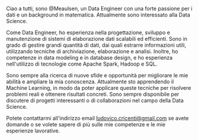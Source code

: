 Ciao a tutti, sono @Meaulsen, un Data Engineer con una forte passione per i dati e un background in matematica. Attualmente sono interessato alla Data Science.

Come Data Engineer, ho esperienza nella progettazione, sviluppo e manutenzione di sistemi di elaborazione dati scalabili ed efficienti. Sono in grado di gestire grandi quantità di dati, dai quali estrarre informazioni utili, utilizzando tecniche di archiviazione, elaborazione e analisi. Inoltre, ho competenze in data modeling e in database design, e ho esperienza nell'utilizzo di tecnologie come Apache Spark, Hadoop e SQL.

Sono sempre alla ricerca di nuove sfide e opportunità per migliorare le mie abilità e ampliare la mia conoscenza. Attualmente sto apprendendo il Machine Learning, in modo da poter applicare queste tecniche per risolvere problemi reali e ottenere risultati concreti. Sono sempre disponibile per discutere di progetti interessanti o di collaborazioni nel campo della Data Science.

Potete contattarmi all'indirizzo email ludovico.cricenti@gmail.com se avete domande o se volete sapere di più sulle mie competenze e le mie esperienze lavorative.
